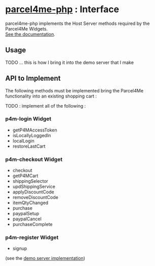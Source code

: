 # [parcel4me-php](../README.md) : Interface

parcel4me-php implements the Host Server methods required by the Parcel4Me Widgets.    
<a href="http://developer.parcelfor.me/docs/documentation" target="_blank">See the documentation</a>.

## Usage 

TODO ... this is how I bring it into the demo server that I make


  
## API to Implement

The following methods must be implemented bring the Parcel4Me functionality into an existing shopping cart :

TODO : implement all of the following :


### p4m-login Widget

* getP4MAccessToken
* isLocallyLoggedIn
* localLogin
* restoreLastCart

### p4m-checkout Widget

* checkout
* getP4MCart
* shippingSelector
* updShippingService
* applyDiscountCode
* removeDiscountCode
* itemQtyChanged
* purchase
* paypalSetup
* paypalCancel
* purchaseComplete

### p4m-register Widget

* signup



(see the [demo server implementation](../demo-server/README.md))
